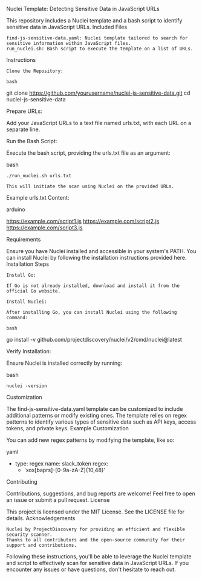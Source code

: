Nuclei Template: Detecting Sensitive Data in JavaScript URLs

This repository includes a Nuclei template and a bash script to identify sensitive data in JavaScript URLs.
Included Files

    find-js-sensitive-data.yaml: Nuclei template tailored to search for sensitive information within JavaScript files.
    run_nuclei.sh: Bash script to execute the template on a list of URLs.

Instructions

    Clone the Repository:

    bash

git clone https://github.com/yourusername/nuclei-js-sensitive-data.git
cd nuclei-js-sensitive-data

Prepare URLs:

Add your JavaScript URLs to a text file named urls.txt, with each URL on a separate line.

Run the Bash Script:

Execute the bash script, providing the urls.txt file as an argument:

bash

    ./run_nuclei.sh urls.txt

    This will initiate the scan using Nuclei on the provided URLs.

Example urls.txt Content:

arduino

https://example.com/script1.js
https://example.com/script2.js
https://example.com/script3.js

Requirements

Ensure you have Nuclei installed and accessible in your system's PATH. You can install Nuclei by following the installation instructions provided here.
Installation Steps

    Install Go:

    If Go is not already installed, download and install it from the official Go website.

    Install Nuclei:

    After installing Go, you can install Nuclei using the following command:

    bash

go install -v github.com/projectdiscovery/nuclei/v2/cmd/nuclei@latest

Verify Installation:

Ensure Nuclei is installed correctly by running:

bash

    nuclei -version

Customization

The find-js-sensitive-data.yaml template can be customized to include additional patterns or modify existing ones. The template relies on regex patterns to identify various types of sensitive data such as API keys, access tokens, and private keys.
Example Customization

You can add new regex patterns by modifying the template, like so:

yaml

- type: regex
  name: slack_token
  regex:
    - 'xox[baprs]-[0-9a-zA-Z]{10,48}'

Contributing

Contributions, suggestions, and bug reports are welcome! Feel free to open an issue or submit a pull request.
License

This project is licensed under the MIT License. See the LICENSE file for details.
Acknowledgements

    Nuclei by ProjectDiscovery for providing an efficient and flexible security scanner.
    Thanks to all contributors and the open-source community for their support and contributions.

Following these instructions, you'll be able to leverage the Nuclei template and script to effectively scan for sensitive data in JavaScript URLs. If you encounter any issues or have questions, don't hesitate to reach out.
